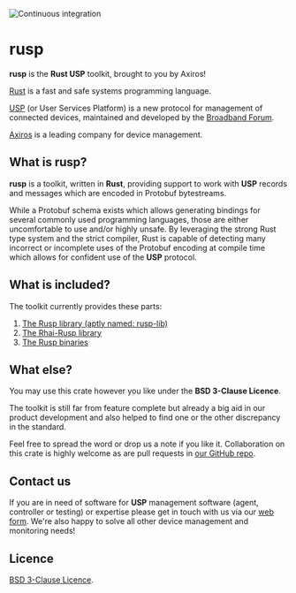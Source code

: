 ![Continuous integration](https://github.com/axiros/rusp/workflows/Continuous%20integration/badge.svg)

# rusp

**rusp** is the **Rust USP** toolkit, brought to you by Axiros!

[Rust][] is a fast and safe systems programming language.

[USP][] (or User Services Platform) is a new protocol for management of connected devices, maintained and developed by the [Broadband Forum][BBF].

[Axiros][] is a leading company for device management.

## What is rusp?

**rusp** is a toolkit, written in **Rust**, providing support to work with **USP** records and messages which are encoded in Protobuf bytestreams.

While a Protobuf schema exists which allows generating bindings for several commonly used programming languages, those are either uncomfortable to use and/or highly unsafe. By leveraging the strong Rust type system and the strict compiler, Rust is capable of detecting many incorrect or incomplete uses of the Protobuf encoding at compile time which allows for confident use of the **USP** protocol.

## What is included?

The toolkit currently provides these parts: 

1. [The Rusp library (aptly named: rusp-lib)](https://github.com/axiros/rusp/tree/master/rusp-lib)
2. [The Rhai-Rusp library](https://github.com/axiros/rusp/tree/master/rhai-rusp)
3. [The Rusp binaries](https://github.com/axiros/rusp/tree/master/rusp-bin)

## What else?

You may use this crate however you like under the **BSD 3-Clause Licence**.

The toolkit is still far from feature complete but already a big aid in our product development and also helped to find one or the other discrepancy in the standard.

Feel free to spread the word or drop us a note if you like it. Collaboration on this crate is highly welcome as are pull requests in [our GitHub repo](https://github.com/axiros/rusp/).

## Contact us

If you are in need of software for **USP** management software (agent, controller or testing) or expertise please get in touch with us via our [web form](https://www.axiros.com). We're also happy to solve all other device management and monitoring needs!

[Rust]: https://www.rust-lang.org/
[USP]: https://usp.technology/
[BBF]: https://www.broadband-forum.org/
[Axiros]: https://www.axiros.com/

Licence
-------

[BSD 3-Clause Licence](LICENSE).
